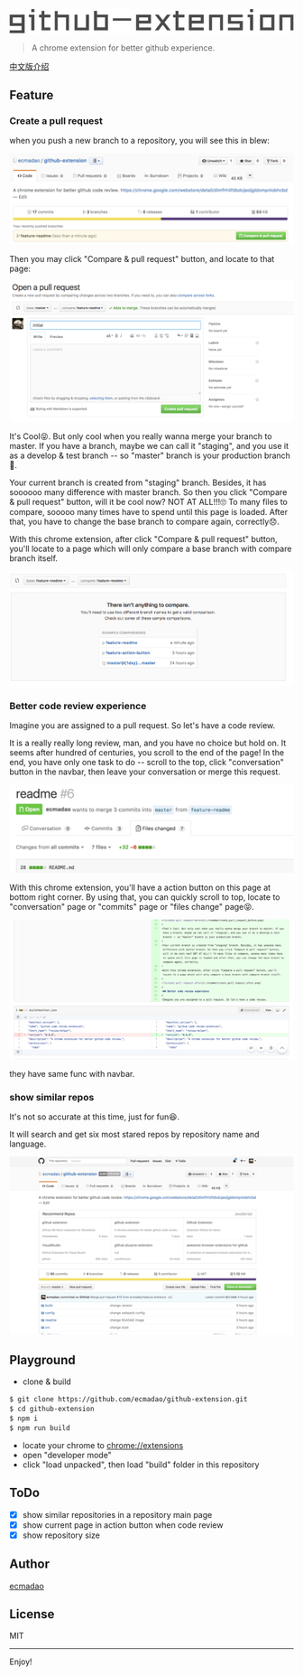 ![github extension](./readme/github-extension.png)

> A chrome extension for better github experience.

[中文版介绍](./README_CN.md)

## Feature

### Create a pull request

when you push a new branch to a repository, you will see this in blew:

![create pull request](./readme/create_pull_request.png)

Then you may click "Compare & pull request" button, and locate to that page:

![create pull request-before](./readme/create_pull_request_before.png)

It's Cool😝. But only cool when you really wanna merge your branch to master. If you have a branch, maybe we can call it "staging", and you use it as a develop & test branch -- so "master" branch is your production branch🤔.

Your current branch is created from "staging" branch. Besides, it has soooooo many difference with master branch. So then you click "Compare & pull request" button, will it be cool now? NOT AT ALL!!!🙄 To many files to compare, sooooo many times have to spend until this page is loaded. After that, you have to change the base branch to compare again, correctly😞.

With this chrome extension, after click "Compare & pull request" button, you'll locate to a page which will only compare a base branch with compare branch itself.

![create pull request-after](./readme/create_pull_request_after.png)

### Better code review experience

Imagine you are assigned to a pull request. So let's have a code review.

It is a really really long review, man, and you have no choice but hold on. It seems after hundred of centuries, you scroll to the end of the page! In the end, you have only one task to do -- scroll to the top, click "conversation" button in the navbar, then leave your conversation or merge this request.

![navbar](./readme/navbar.png)

With this chrome extension, you'll have a action button on this page at bottom right corner. By using that, you can quickly scroll to top, locate to "conversation" page or "commits" page or "files change" page😝.

![action button](./readme/action_button.png)

they have same func with navbar.

### show similar repos

It's not so accurate at this time, just for fun😆.

It will search and get six most stared repos by repository name and language.

![similar repos](./readme/similar_repos.png)

## Playground

- clone & build

```bash
$ git clone https://github.com/ecmadao/github-extension.git
$ cd github-extension
$ npm i
$ npm run build
```

- locate your chrome to [chrome://extensions](chrome://extensions/)
- open "developer mode"
- click "load unpacked", then load "build" folder in this repository

## ToDo

- [x] show similar repositories in a repository main page
- [x] show current page in action button when code review
- [x] show repository size

## Author

[ecmadao](https://github.com/ecmadao)

## License

MIT

--------------------------------------------------------------------------------

Enjoy!
